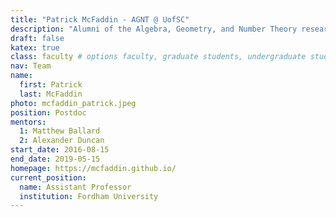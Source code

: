 ```yaml
---
title: "Patrick McFaddin - AGNT @ UofSC"
description: "Alumni of the Algebra, Geometry, and Number Theory research group at the University of South Carolina"
draft: false
katex: true
class: faculty # options faculty, graduate students, undergraduate students, visitors
nav: Team
name: 
  first: Patrick 
  last: McFaddin
photo: mcfaddin_patrick.jpeg
position: Postdoc
mentors: 
  1: Matthew Ballard
  2: Alexander Duncan
start_date: 2016-08-15
end_date: 2019-05-15
homepage: https://mcfaddin.github.io/
current_position: 
  name: Assistant Professor
  institution: Fordham University
---
```

